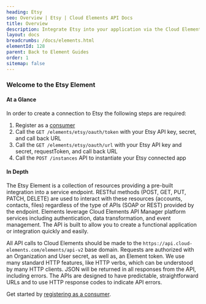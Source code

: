 ```yaml
---
heading: Etsy
seo: Overview | Etsy | Cloud Elements API Docs
title: Overview
description: Integrate Etsy into your application via the Cloud Elements APIs.
layout: docs
breadcrumbs: /docs/elements.html
elementId: 128
parent: Back to Element Guides
order: 1
sitemap: false
---
```


### Welcome to the Etsy Element


#### At a Glance

In order to create a connection to Etsy the following steps are required:

1. Register as a [consumer](etsy-endpoint-setup.html)
2. Call the `GET /elements/etsy/oauth/token` with your Etsy API key, secret, and call back URL
3. Call the `GET /elements/etsy/oauth/url` with your Etsy API key and secret, requestToken, and call back URL
4. Call the `POST /instances` API to instantiate your Etsy connected app

#### In Depth

The Etsy Element is a collection of resources providing a pre-built integration into a service endpoint. RESTful methods (POST, GET, PUT, PATCH, DELETE) are used to interact with these resources (accounts, contacts, files) regardless of the type of APIs (SOAP or REST) provided by the endpoint. Elements leverage Cloud Elements API Manager platform services including authentication, data transformation, and event management.  The API is built to allow you to create a functional application or integration quickly and easily.

All API calls to Cloud Elements should be made to the `https://api.cloud-elements.com/elements/api-v2` base domain. Requests are authorized with an Organization and User secret, as well as, an Element token.  We use many standard HTTP features, like HTTP verbs, which can be understood by many HTTP clients. JSON will be returned in all responses from the API, including errors. The APIs are designed to have predictable, straightforward URLs and to use HTTP response codes to indicate API errors.

Get started by [registering as a consumer](etsy-endpoint-setup.html).
